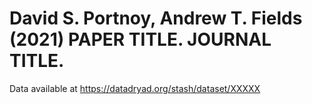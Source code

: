 # David S. Portnoy, Andrew T. Fields (2021) PAPER TITLE. JOURNAL TITLE.

Data available at https://datadryad.org/stash/dataset/XXXXX
